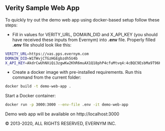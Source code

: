 ## Verity Sample Web App

To quickly try out the demo web app using docker-based setup follow these steps:
- Fill in values for VERITY_URL, DOMAIN_DID and X_API_KEY (you should have received these inputs from Evernym) into **.env** file. Properly filled **.env** file should look like this:
```sh
VERITY_URL=https://vas.pps.evernym.com
DOMAIN_DID=W1TWvjCTGzHGEgbzdh5U4b
X_API_KEY=AkdrCwUhNXiQi3zgwKw2KhR6muAX1Q18phP4cfuMtvq4:4cBQC9EsbMa9T96KA4noZwLJQuVcd6KBwaqFhRqZQKFWT45VEm3jbPCm8S6bqhwh3UKEKAPkHeLz9Gb1d1YE1dW
```
- Create a docker image with pre-installed requirements. Run this command from the current folder:
```sh
docker build -t demo-web-app .
```
Start a Docker container:
```sh
docker run -p 3000:3000 --env-file .env -it demo-web-app
```

Demo web app will be available on http://localhost:3000

© 2013-2020, ALL RIGHTS RESERVED, EVERNYM INC.
